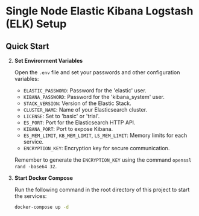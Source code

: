 # Single Node Elastic Kibana Logstash (ELK) Setup

## Quick Start

2. **Set Environment Variables**

   Open the `.env` file and set your passwords and other configuration variables:

   - `ELASTIC_PASSWORD`: Password for the 'elastic' user.
   - `KIBANA_PASSWORD`: Password for the 'kibana_system' user.
   - `STACK_VERSION`: Version of the Elastic Stack.
   - `CLUSTER_NAME`: Name of your Elasticsearch cluster.
   - `LICENSE`: Set to 'basic' or 'trial'.
   - `ES_PORT`: Port for the Elasticsearch HTTP API.
   - `KIBANA_PORT`: Port to expose Kibana.
   - `ES_MEM_LIMIT`, `KB_MEM_LIMIT`, `LS_MEM_LIMIT`: Memory limits for each service.
   - `ENCRYPTION_KEY`: Encryption key for secure communication.

   Remember to generate the `ENCRYPTION_KEY` using the command `openssl rand -base64 32`.

3. **Start Docker Compose**

   Run the following command in the root directory of this project to start the services:

   ```bash
   docker-compose up -d
   ```
